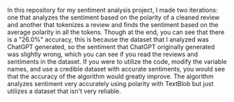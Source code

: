 In this repository for my sentiment analysis project, I made two iterations: one that analyzes the sentiment based on the polarity of a cleaned review and another that tokenizes a review and finds the sentiment based on the average polarity in all the tokens. Though at the end, you can see that there is a "26.0%" accuracy, this is because the dataset that I analyzed was ChatGPT generated, so the sentiment that ChatGPT originally generated was slightly wrong, which you can see if you read the reviews and sentiments in the dataset. If you were to utilize the code, modify the variable names, and use a credible dataset with accurate sentiments, you would see that the accuracy of the algorithm would greatly improve. The algorithm analyzes sentiment very accurately using polarity with TextBlob but just utilizes a dataset that isn't very reliable.

